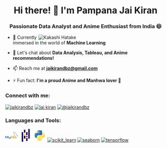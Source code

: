 <h1 align="center">Hi there! 👋 I'm Pampana Jai Kiran</h1>
<h3 align="center">Passionate Data Analyst and Anime Enthusiast from India 😄</h3>
<img align="right" alt="Kakashi Hatake" width="400" src="https://th.bing.com/th/id/OIP.puWhUdwFqhlKZYzUWtHBGgHaK9?rs=1&pid=ImgDetMain">

- 🌱 Currently immersed in the world of **Machine Learning**

- 💬 Let's chat about **Data Analysis, Tableau, and Anime recommendations!**

- 📫 Reach me at **jaikirandbz@gmail.com**

- ⚡ Fun fact: **I'm a proud Anime and Manhwa lover 🌸**

<h3 align="left">Connect with me:</h3>
<p align="left">
  <a href="https://linkedin.com/in/jaikirandbz" target="_blank"><img align="center" src="https://raw.githubusercontent.com/rahuldkjain/github-profile-readme-generator/master/src/images/icons/Social/linked-in-alt.svg" alt="jaikirandbz" height="30" width="40" /></a>
  <a href="https://fb.com/jai kiran" target="_blank"><img align="center" src="https://raw.githubusercontent.com/rahuldkjain/github-profile-readme-generator/master/src/images/icons/Social/facebook.svg" alt="jai kiran" height="30" width="40" /></a>
  <a href="https://www.hackerrank.com/@jaikirandbz" target="_blank"><img align="center" src="https://raw.githubusercontent.com/rahuldkjain/github-profile-readme-generator/master/src/images/icons/Social/hackerrank.svg" alt="@jaikirandbz" height="30" width="40" /></a>
</p>

<h3 align="left">Languages and Tools:</h3>
<p align="left">
  <a href="https://www.mysql.com/" target="_blank" rel="noreferrer"><img src="https://raw.githubusercontent.com/devicons/devicon/master/icons/mysql/mysql-original-wordmark.svg" alt="mysql" width="40" height="40"/></a>
  <a href="https://pandas.pydata.org/" target="_blank" rel="noreferrer"><img src="https://raw.githubusercontent.com/devicons/devicon/2ae2a900d2f041da66e950e4d48052658d850630/icons/pandas/pandas-original.svg" alt="pandas" width="40" height="40"/></a>
  <a href="https://www.python.org" target="_blank" rel="noreferrer"><img src="https://raw.githubusercontent.com/devicons/devicon/master/icons/python/python-original.svg" alt="python" width="40" height="40"/></a>
  <a href="https://scikit-learn.org/" target="_blank" rel="noreferrer"><img src="https://upload.wikimedia.org/wikipedia/commons/0/05/Scikit_learn_logo_small.svg" alt="scikit_learn" width="40" height="40"/></a>
  <a href="https://seaborn.pydata.org/" target="_blank" rel="noreferrer"><img src="https://seaborn.pydata.org/_images/logo-mark-lightbg.svg" alt="seaborn" width="40" height="40"/></a>
  <a href="https://www.tensorflow.org" target="_blank" rel="noreferrer"><img src="https://www.vectorlogo.zone/logos/tensorflow/tensorflow-icon.svg" alt="tensorflow" width="40" height="40"/></a>
</p>
